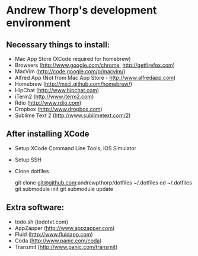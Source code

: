 # Andrew Thorp's development environment

## Necessary things to install:

* Mac App Store (XCode required for homebrew)
* Browsers (http://www.google.com/chrome, http://getfirefox.com)
* MacVim (http://code.google.com/p/macvim/)
* Alfred App (Not from Mac App Store - http://www.alfredapp.com)
* Homebrew (http://mxcl.github.com/homebrew/)
* HipChat (http://www.hipchat.com)
* iTerm2 (http://www.iterm2.com)
* Rdio (http://www.rdio.com)
* Dropbox (http://www.dropbox.com)
* Sublime Text 2 (http://www.sublimetext.com/2)

## After installing XCode

* Setup XCode Command Line Tools, iOS Simulator
* Setup SSH
* Clone dotfiles

    git clone git@github.com:andrewpthorp/dotfiles ~/.dotfiles
    cd ~/.dotfiles
    git submodule init
    git submodule update


## Extra software:

* todo.sh (todotxt.com)
* AppZapper (http://www.appzapper.com)
* Fluid (http://www.fluidapp.com)
* Coda (http://www.panic.com/coda)
* Transmit (http://www.panic.com/transmit)
